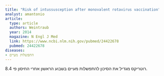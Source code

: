 ```yaml
---
title: "Risk of intussusception after monovalent rotavirus vaccination"
analyst: amantonio
article:
  type: article
  authors: Weintraub
  year: 2014
  magazine: N Engl J Med
  link: https://www.ncbi.nlm.nih.gov/pubmed/24422678
  pubmed: 24422678
diseases:
- התפשלות מעיים
---
```


רוטריקס מגדיל את הסיכון להתפשלות מעיים בשבוע הראשון אחרי החיסון פי 8.4.
